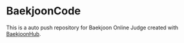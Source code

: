 # BaekjoonCode
This is a auto push repository for Baekjoon Online Judge created with [BaekjoonHub](https://github.com/BaekjoonHub/BaekjoonHub).
